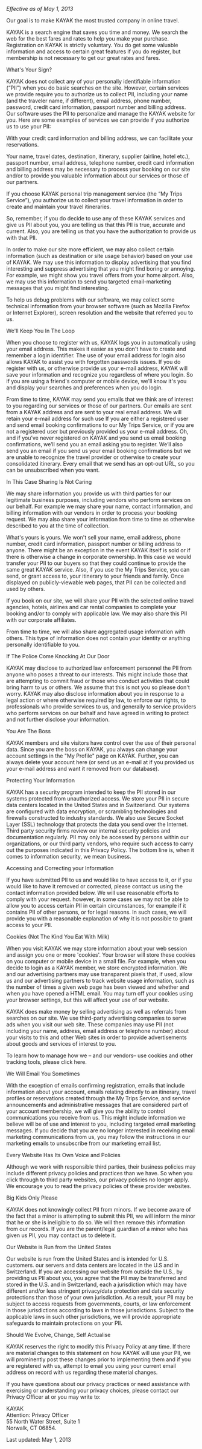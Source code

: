 _Effective as of May 1, 2013_

Our goal is to make KAYAK the most trusted company in online travel.

KAYAK is a search engine that saves you time and money. We search the web for the best fares and rates to help you make your purchase. Registration on KAYAK is strictly voluntary. You do get some valuable information and access to certain great features if you do register, but membership is not necessary to get our great rates and fares.

What's Your Sign?

KAYAK does not collect any of your personally identifiable information (“PII”) when you do basic searches on the site. However, certain services we provide require you to authorize us to collect PII, including your name (and the traveler name, if different), email address, phone number, password, credit card information, passport number and billing address. Our software uses the PII to personalize and manage the KAYAK website for you. Here are some examples of services we can provide if you authorize us to use your PII:

With your credit card information and billing address, we can facilitate your reservations.

Your name, travel dates, destination, itinerary, supplier (airline, hotel etc.), passport number, email address, telephone number, credit card information and billing address may be necessary to process your booking on our site and/or to provide you valuable information about our services or those of our partners.

If you choose KAYAK personal trip management service (the “My Trips Service”), you authorize us to collect your travel information in order to create and maintain your travel itineraries.

So, remember, if you do decide to use any of these KAYAK services and give us PII about you, you are telling us that this PII is true, accurate and current. Also, you are telling us that you have the authorization to provide us with that PII.

In order to make our site more efficient, we may also collect certain information (such as destination or site usage behavior) based on your use of KAYAK. We may use this information to display advertising that you find interesting and suppress advertising that you might find boring or annoying. For example, we might show you travel offers from your home airport. Also, we may use this information to send you targeted email-marketing messages that you might find interesting.

To help us debug problems with our software, we may collect some technical information from your browser software (such as Mozilla Firefox or Internet Explorer), screen resolution and the website that referred you to us.

We'll Keep You In The Loop

When you choose to register with us, KAYAK logs you in automatically using your email address. This makes it easier as you don't have to create and remember a login identifier. The use of your email address for login also allows KAYAK to assist you with forgotten passwords issues. If you do register with us, or otherwise provide us your e-mail address, KAYAK will save your information and recognize you regardless of where you login. So if you are using a friend's computer or mobile device, we'll know it's you and display your searches and preferences when you do login.

From time to time, KAYAK may send you emails that we think are of interest to you regarding our services or those of our partners. Our emails are sent from a KAYAK address and are sent to your real email address. We will retain your e-mail address for such use If you are either a registered user and send email booking confirmations to our My Trips Service, or if you are not a registered user but previously provided us your e-mail address. Oh, and if you’ve never registered on KAYAK and you send us email booking confirmations, we’ll send you an email asking you to register. We’ll also send you an email if you send us your email booking confirmations but we are unable to recognize the travel provider or otherwise to create your consolidated itinerary. Every email that we send has an opt-out URL, so you can be unsubscribed when you want.

In This Case Sharing Is Not Caring

We may share information you provide us with third parties for our legitimate business purposes, including vendors who perform services on our behalf. For example we may share your name, contact information, and billing information with our vendors in order to process your booking request. We may also share your information from time to time as otherwise described to you at the time of collection.

What's yours is yours. We won't sell your name, email address, phone number, credit card information, passport number or billing address to anyone. There might be an exception in the event KAYAK itself is sold or if there is otherwise a change in corporate ownership. In this case we would transfer your PII to our buyers so that they could continue to provide the same great KAYAK service. Also, if you use the My Trips Service, you can send, or grant access to, your itinerary to your friends and family. Once displayed on publicly-viewable web pages, that PII can be collected and used by others.

If you book on our site, we will share your PII with the selected online travel agencies, hotels, airlines and car rental companies to complete your booking and/or to comply with applicable law. We may also share this PII with our corporate affiliates.

From time to time, we will also share aggregated usage information with others. This type of information does not contain your identity or anything personally identifiable to you.

If The Police Come Knocking At Our Door

KAYAK may disclose to authorized law enforcement personnel the PII from anyone who poses a threat to our interests. This might include those that are attempting to commit fraud or those who conduct activities that could bring harm to us or others. We assume that this is not you so please don't worry. KAYAK may also disclose information about you in response to a legal action or where otherwise required by law, to enforce our rights, to professionals who provide services to us, and generally to service providers who perform services on our behalf and have agreed in writing to protect and not further disclose your information.

You Are The Boss

KAYAK members and site visitors have control over the use of their personal data. Since you are the boss on KAYAK, you always can change your account settings in the "My Profile" page on KAYAK. Further, you can always delete your account here (or send us an e-mail at if you provided us your e-mail address and want it removed from our database).

Protecting Your Information

KAYAK has a security program intended to keep the PII stored in our systems protected from unauthorized access. We store your PII in secure data centers located in the United States and in Switzerland. Our systems are configured with data encryption, or scrambling technologies and firewalls constructed to industry standards. We also use Secure Socket Layer (SSL) technology that protects the data you send over the Internet. Third party security firms review our internal security policies and documentation regularly. PII may only be accessed by persons within our organizations, or our third party vendors, who require such access to carry out the purposes indicated in this Privacy Policy. The bottom line is, when it comes to information security, we mean business.

Accessing and Correcting your Information

If you have submitted PII to us and would like to have access to it, or if you would like to have it removed or corrected, please contact us using the contact information provided below. We will use reasonable efforts to comply with your request. however, in some cases we may not be able to allow you to access certain PII in certain circumstances, for example if it contains PII of other persons, or for legal reasons. In such cases, we will provide you with a reasonable explanation of why it is not possible to grant access to your PII.

Cookies (Not The Kind You Eat With Milk)

When you visit KAYAK we may store information about your web session and assign you one or more 'cookies'. Your browser will store these cookies on you computer or mobile device in a small file. For example, when you decide to login as a KAYAK member, we store encrypted information. We and our advertising partners may use transparent pixels that, if used, allow us and our advertising partners to track website usage information, such as the number of times a given web page has been viewed and whether and when you have opened a HTML email. You may turn off your cookies using your browser settings, but this will affect your use of our website.

KAYAK does make money by selling advertising as well as referrals from searches on our site. We use third-party advertising companies to serve ads when you visit our web site. These companies may use PII (not including your name, address, email address or telephone number) about your visits to this and other Web sites in order to provide advertisements about goods and services of interest to you.

To learn how to manage how we – and our vendors– use cookies and other tracking tools, please click here.

We Will Email You Sometimes

With the exception of emails confirming registration, emails that include information about your account, emails relating directly to an itinerary, travel profiles or reservations created through the My Trips Service, and service announcements and administrative messages that are considered part of your account membership, we will give you the ability to control communications you receive from us. This might include information we believe will be of use and interest to you, including targeted email marketing messages. If you decide that you are no longer interested in receiving email marketing communications from us, you may follow the instructions in our marketing emails to unsubscribe from our marketing email list.

Every Website Has Its Own Voice and Policies

Although we work with responsible third parties, their business policies may include different privacy policies and practices than we have. So when you click through to third party websites, our privacy policies no longer apply. We encourage you to read the privacy policies of these provider websites.

Big Kids Only Please

KAYAK does not knowingly collect PII from minors. If we become aware of the fact that a minor is attempting to submit this PII, we will inform the minor that he or she is ineligible to do so. We will then remove this information from our records. If you are the parent/legal guardian of a minor who has given us PII, you may contact us to delete it.

Our Website is Run from the United States

Our website is run from the United States and is intended for U.S. customers. our servers and data centers are located in the U.S and in Switzerland. If you are accessing our website from outside the U.S., by providing us PII about you, you agree that the PII may be transferred and stored in the U.S. and in Switzerland, each a jurisdiction which may have different and/or less stringent privacy/data protection and data security protections than those of your own jurisdiction. As a result, your PII may be subject to access requests from governments, courts, or law enforcement in those jurisdictions according to laws in those jurisdictions. Subject to the applicable laws in such other jurisdictions, we will provide appropriate safeguards to maintain protections on your PII.

Should We Evolve, Change, Self Actualise

KAYAK reserves the right to modify this Privacy Policy at any time. If there are material changes to this statement on how KAYAK will use your PII, we will prominently post these changes prior to implementing them and if you are registered with us, attempt to email you using your current email address on record with us regarding these material changes.

If you have questions about our privacy practices or need assistance with exercising or understanding your privacy choices, please contact our Privacy Officer at or you may write to:

KAYAK  
Attention: Privacy Officer  
55 North Water Street, Suite 1  
Norwalk, CT 06854.

Last updated: May 1, 2013